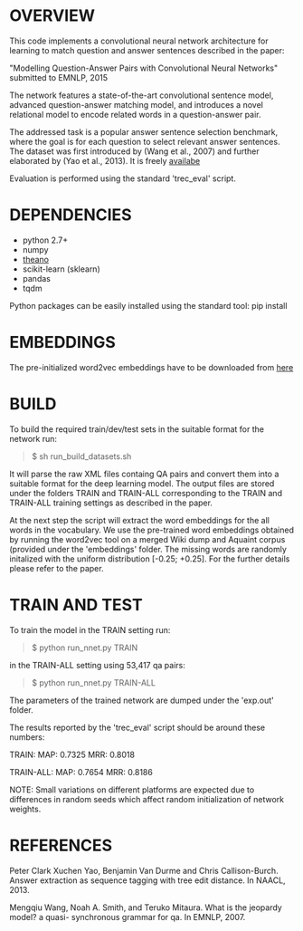# OVERVIEW

This code implements a convolutional neural network architecture for learning to match question and answer sentences described in the paper:

"Modelling Question-Answer Pairs with Convolutional Neural Networks" submitted to EMNLP, 2015

The network features a state-of-the-art convolutional sentence model, advanced question-answer matching model, and introduces a novel relational model to encode related words in a question-answer pair.

The addressed task is a popular answer sentence selection benchmark, where the goal is for each question to select relevant answer sentences. The dataset was first introduced by (Wang et al., 2007) and further elaborated by (Yao et al., 2013). It is freely [availabe](http://cs.jhu.edu/~xuchen/packages/jacana-qa-naacl2013-data-results.tar.bz2)

Evaluation is performed using the standard 'trec_eval' script.


# DEPENDENCIES

- python 2.7+
- numpy
- [theano](http://deeplearning.net/software/theano/)
- scikit-learn (sklearn)
- pandas
- tqdm

Python packages can be easily installed using the standard tool: pip install <package>


# EMBEDDINGS

The pre-initialized word2vec embeddings have to be downloaded from [here](https://drive.google.com/folderview?id=0B-yipfgecoSBfkZlY2FFWEpDR3M4Qkw5U055MWJrenE5MTBFVXlpRnd0QjZaMDQxejh1cWs&usp=sharing)


# BUILD

To build the required train/dev/test sets in the suitable format for the network run:

>$ sh run_build_datasets.sh

It will parse the raw XML files containg QA pairs and convert them into a suitable format for the deep learning model.
The output files are stored under the folders TRAIN and TRAIN-ALL corresponding to the TRAIN and TRAIN-ALL training settings as described in the paper.

At the next step the script will extract the word embeddings for the all words in the vocabulary.
We use the pre-trained word embeddings obtained by running the word2vec tool on a merged Wiki dump and Aquaint corpus (provided under the 'embeddings' folder.
The missing words are randomly initalized with the uniform distribution [-0.25; +0.25]. For the further details please refer to the paper.


# TRAIN AND TEST

To train the model in the TRAIN setting run:

>$ python run_nnet.py TRAIN

in the TRAIN-ALL setting using 53,417 qa pairs:

>$ python run_nnet.py TRAIN-ALL

The parameters of the trained network are dumped under the 'exp.out' folder.

The results reported by the 'trec_eval' script should be around these numbers:

TRAIN:
MAP: 0.7325
MRR: 0.8018

TRAIN-ALL:
MAP: 0.7654
MRR: 0.8186

NOTE: Small variations on different platforms are expected due to differences in random seeds which affect random initialization of network weights.

# REFERENCES

Peter Clark Xuchen Yao, Benjamin Van Durme and Chris Callison-Burch.
Answer extraction as sequence tagging with tree edit distance.
In NAACL, 2013.

Mengqiu Wang, Noah A. Smith, and Teruko Mitaura.
What is the jeopardy model? a quasi- synchronous grammar for qa.
In EMNLP, 2007.
